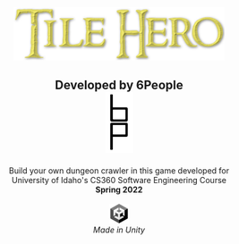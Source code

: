 <p align="center">
    <img src="Assets/Src/Bob/TileHeroTitlePic.png" width="75%">
</p>

<h2 align="center">
    Developed by 6People
	<br>
	<img src="Assets/Src/Morgan/Resources/6plogo.png" width="10%">
</h1>

<p align="center">
    Build your own dungeon crawler in this game developed for
    <br>
    University of Idaho's CS360 Software Engineering Course
    <br>
    <strong>Spring 2022</strong>
    <br>
    <br>
    <img src="Assets/Src/Morgan/Resources/unity.png" width="7%">
    <br>
    <em>Made in Unity</em>
</p>
